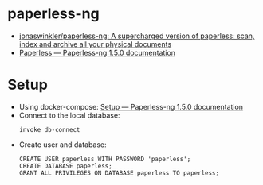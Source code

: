 # paperless-ng

- [jonaswinkler/paperless-ng: A supercharged version of paperless: scan, index and archive all your physical documents](https://github.com/jonaswinkler/paperless-ng)
- [Paperless — Paperless-ng 1.5.0 documentation](https://paperless-ng.readthedocs.io/en/latest/index.html)

# Setup

- Using docker-compose: [Setup — Paperless-ng 1.5.0 documentation](https://paperless-ng.readthedocs.io/en/latest/setup.html#install-paperless-from-docker-hub)
- Connect to the local database:
  ```
  invoke db-connect
  ```
- Create user and database:
  ```
  CREATE USER paperless WITH PASSWORD 'paperless';
  CREATE DATABASE paperless;
  GRANT ALL PRIVILEGES ON DATABASE paperless TO paperless;
  ```
